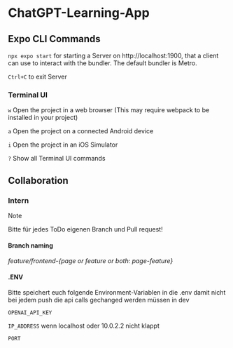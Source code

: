 # ChatGPT-Learning-App

## Expo CLI Commands
`npx expo start` for starting a Server on http://localhost:1900, that a client can use to interact with the bundler. The default bundler is Metro.

`Ctrl+C` to exit Server

### Terminal UI
`w` Open the project in a web browser (This may require webpack to be installed in your project)

`a` Open the project on a connected Android device

`i` Open the project in an iOS Simulator

`?` Show all Terminal UI commands

## Collaboration
### Intern
> [!NOTE]
> Bitte für jedes ToDo eigenen Branch und Pull request!

#### Branch naming
_feature/frontend-{page or feature or both: page-feature}_

#### .ENV
Bitte speichert euch folgende Environment-Variablen in die .env damit nicht bei jedem push die api calls gechanged werden müssen in dev

`OPENAI_API_KEY`

`IP_ADDRESS` wenn localhost oder 10.0.2.2 nicht klappt

`PORT`

